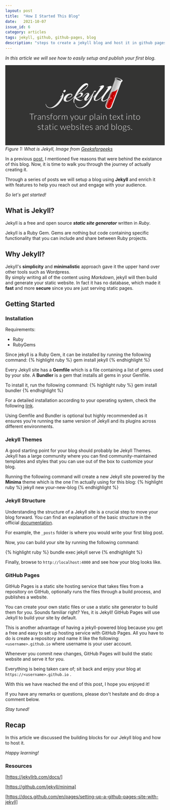 ```yaml
---
layout: post
title:  "How I Started This Blog"
date:   2021-10-07
issue_id: 6
category: articles
tags: jekyll, github, github-pages, blog
description: "steps to create a jekyll blog and host it in github pages "
---
```


*In this article we will see how to easily setup and publish your first blog.* 

![image](/assets/images/articles/4_how_i_started_this_blog.png)
<br /> *Figure 1: What is Jekyll, Image from [Geeksforgeeks]*

In a previous [post], I mentioned five reasons that were behind the existance of this blog. Now, it is time to walk you through the journey of actually creating it.

Through a series of posts we will setup a blog using **Jekyll** and enrich it with features to help you reach out and engage with your audience.  

*So let's get started!* 

## What is Jekyll? ##

Jekyll is a free and open source ***static site generator*** written in *Ruby*. 

Jekyll is a Ruby Gem. Gems are nothing but code containing specific functionality that you can include and share between Ruby projects.  

## Why Jekyll? ##

Jekyll's **simplicity** and **minimalistic** approach gave it the upper hand over other tools such as Wordpress.  
By simply writing all of the content using *Markdown*, jekyll will then build and generate your static website. 
In fact it has no database, which made it **fast** and more **secure** since you are just serving static pages.   

## Getting Started ##

### Installation ###

Requirements:

+ Ruby
+ RubyGems

Since jekyll is a Ruby Gem, it can be installed by running the following command:
{% highlight ruby %} gem install jekyll {% endhighlight %}

Every Jekyll site has a **Gemfile** which is a file containing a list of gems used by your site.
A **Bundler** is a gem that installs all gems in your Gemfile. 

To install it, run the following command: 
{% highlight ruby %} gem install bundler {% endhighlight %}

For a detailed installation according to your operating system, check the following [link].

Using Gemfile and Bundler is optional but highly recommended as it ensures you’re running the same version of Jekyll and its plugins across different environments.

### Jekyll Themes ###

A good starting point for your blog should probably be Jekyll Themes. 
Jekyll has a large community where you can find community-maintained templates and styles that you can use out of the box to customize your blog. 

Running the following command will create a new Jekyll site powered by the **Minima** theme which is the one I'm actually using for this blog: 
{% highlight ruby %} jekyll new your-new-blog {% endhighlight %}

### Jekyll Structure ###

Understanding the structure of a Jekyll site is a crucial step to move your blog forward. 
You can find an explanation of the basic structure in the official [documentation]. 

For example, the `_posts` folder is where you would write your first blog post. 

Now, you can build your site by running the following command:

{% highlight ruby %} bundle exec jekyll serve {% endhighlight %}

Finally, browse to `http://localhost:4000` and see how your blog looks like. 

### GitHub Pages ###

GitHub Pages is a static site hosting service that takes files from a repository on GitHub, optionally runs the files through a build process, and publishes a website.

You can create your own static files or use a static site generator to build them for you. Sounds familiar right? Yes, it is Jekyll!
GitHub Pages will use Jekyll to build your site by default.

This is another advantage of having a jekyll-powered blog because you get a free and easy to set up hosting service with GitHub Pages. All you have to do is create a repository and name it like the following: 
`<username>.github.io` where username is your user account.

Whenever you commit new changes, GitHub Pages will build the static website and serve it for you.

Everything is being taken care of; sit back and enjoy your blog at `https://<username>.github.io` . 


With this we have reached the end of this post, I hope you enjoyed it! 

If you have any remarks or questions, please don't hesitate and do drop a comment below. 

*Stay tuned!*

## Recap ## 

In this article we discussed the building blocks for our Jekyll blog and how to host it.

*Happy learning!*

### Resources ###

[https://jekyllrb.com/docs/]

[https://github.com/jekyll/minima]

[https://docs.github.com/en/pages/setting-up-a-github-pages-site-with-jekyll]

[Geeksforgeeks]: https://www.geeksforgeeks.org/jekyll-vs-wordpress/
[post]: https://firasesbai.github.io/articles/2021/04/12/why-i-started-this-blog.html
[link]: https://jekyllrb.com/docs/installation/ 
[documentation]: https://jekyllrb.com/docs/structure/
[https://jekyllrb.com/docs/]: https://jekyllrb.com/docs/
[https://github.com/jekyll/minima]: https://github.com/jekyll/minima
[https://docs.github.com/en/pages/setting-up-a-github-pages-site-with-jekyll]: https://docs.github.com/en/pages/setting-up-a-github-pages-site-with-jekyll 